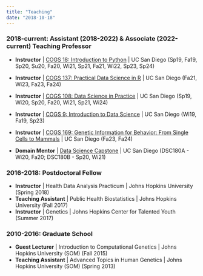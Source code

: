 ```yaml
---
title: "Teaching"
date: "2018-10-18"
---
```



### 2018-current: Assistant (2018-2022) & Associate (2022-current) Teaching Professor
- __Instructor__ | [COGS 18: Introduction to Python](https://cogs18.github.io) | UC San Diego (Sp19, Fa19, Sp20, Su20, Fa20, Wi21, Sp21, Fa21, Wi22, Sp23, Sp24)
- __Instructor__ | [COGS 137: Practical Data Science in R](https://cogs137.github.io/website/) | UC San Diego (Fa21, Wi23, Fa23, Fa24)
- __Instructor__ | [COGS 108: Data Science in Practice](https://github.com/COGS108) | UC San Diego (Sp19, Wi20, Sp20, Fa20, Wi21, Sp21, Wi24)
- __Instructor__ | [COGS 9: Introduction to Data Science](https://cogs9.github.io/ucsd-cogs9) | UC San Diego (Wi19, Fa19, Sp23) 
- __Instructor__ | [COGS 169: Genetic Information for Behavior: From Single Cells to Mammals](https://cogs169.github.io/cogs169) | UC San Diego (Fa23, Fa24)

- __Domain Mentor__ | [Data Science Capstone](https://github.com/ShanEllis/Genetic-Variation) | UC San Diego (DSC180A - Wi20, Fa20; DSC180B - Sp20, Wi21)

### 2016-2018: Postdoctoral Fellow
- __Instructor__ | Health Data Analysis Practicum | Johns Hopkins University (Spring 2018)
- __Teaching Assistant__ | Public Health Biostatistics | Johns Hopkins University (Fall 2017)
- __Instructor__ | Genetics | Johns Hopkins Center for Talented Youth (Summer 2017)

### 2010-2016: Graduate School
-  __Guest Lecturer__ | Introduction to Computational Genetics | Johns Hopkins University (SOM) (Fall 2015)
-  __Teaching Assistant__ | Advanced Topics in Human Genetics | Johns Hopkins University (SOM) (Spring 2013)
